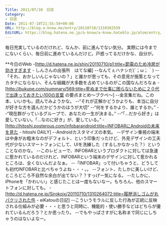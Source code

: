 ```yaml
---
Title: 2011/07/10　日誌
Category:
- 日誌
Date: 2011-07-10T21:55:59+09:00
URL: http://blog.a-know.me/entry/20110710/1310302559
EditURL: https://blog.hatena.ne.jp/a-know/a-know.hateblo.jp/atom/entry/12921228815727979557
---
```



毎日充実しているのだけれど、なんか、前に進んでない気分。
実際には今までにないくらい、毎日前に進めているんだけど。戸惑ってるだけかな、自分が。


**今日のWeb
-[http://d.hatena.ne.jp/shin/20110710/p1:title=節電のため冷房が効きすぎます - しんさんの出張所　はてな編]
--なんてぇハナシだ(´；ω；｀)
--「それ、おかしいんじゃないの？」と誰かが思っても、その意見が施策となってカタチにならない、そんな組織が大多数を占めているのがこの国なんだろなぁ
-[http://bukupe.com/summary/569:title=死ぬまで仕事に困らないために２０代で出逢っておきたい100の言葉 の要点まとめ〜ブクペ〜]
--金言集だね。この本、いいかも。読んでみようかな。
--“それが正解かどうかよりも、本当に自分が好きな方を選んだかどうかのほうが大切”
--“何をするかより、誰とするか。”
--“現在群がっているグループで、あなたの一生が決まる。”
--“「…だから好き」は愛していない。「…なのに好き」が、愛している。”
-[http://hitoshi.posterous.com/infobarandroid:title=INFOBARにAndroidの未来を見た - hitoshi DAILY]
--Androidカスタマイズの本気。
--デザイン重視の端末は中身がお粗末なのがデフォルト、という印象だったけど、外見デザインの工夫代が少ないスマートフォンにして、UIを洗練した（するしかなかった？）ということなのかな。
--このレビューで、INFOBARというプロダクトに対しては急速に惹かれているのだけれど、INFOBARという端末のデザインに対して惹かれるところは、全くないんだよなぁ。
--「INFOBAR」って付いちゃうと、どうしても初代INFOBARと比べちゃうよね・・・。。
--フォント、たしかに美しいけど、ところどころ不自然な余白が出てない？？すっげー気になる。
--たしかに、iPhoneを「かわいい」と感じたことは一度もないなー。もちろん、他のスマートフォンに対しても。
-[http://d.hatena.ne.jp/Sirokoix/20110710/1310264072:title=履歴消しゴムが丸パクリされた件 - eiKatouの日記]
--こういうモラルに反した行為が正統に反映される仕組みが必要・・・と思うと同時に、機能的・使い勝手などはどちらが優れているんだろう？とか思ったり。
--でもやっぱさすがに名称まで同じにしちゃうのはないよなー。
